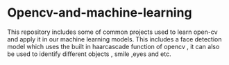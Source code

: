 # Opencv-and-machine-learning

This repository includes some of common projects used to learn open-cv and apply it in our machine learning models.
This includes a face detection model which uses the built in haarcascade function of opencv , it can also be used to identify different objects , smile ,eyes and etc.
